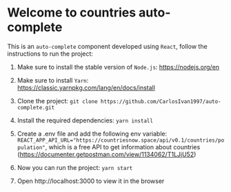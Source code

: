 # Welcome to countries auto-complete

This is an `auto-complete` component developed using `React`, follow the instructions to run the project:

1. Make sure to install the stable version of `Node.js`: https://nodejs.org/en

2. Make sure to install `Yarn`: https://classic.yarnpkg.com/lang/en/docs/install

3. Clone the project: `git clone https://github.com/CarlosIvan1997/auto-complete.git`

4. Install the required dependencies: `yarn install`

5. Create a .env file and add the following env variable: `REACT_APP_API_URL="https://countriesnow.space/api/v0.1/countries/population"`, which is a free API to get information about countries (https://documenter.getpostman.com/view/1134062/T1LJjU52)

6. Now you can run the project: `yarn start`

7. Open http://localhost:3000 to view it in the browser
